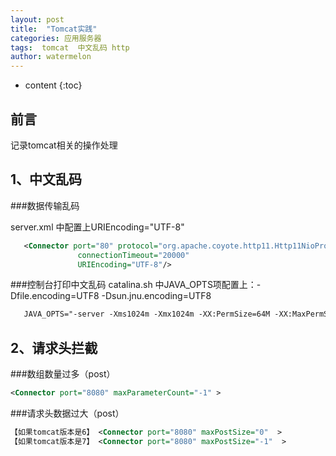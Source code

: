 ```yaml
---
layout: post
title:  "Tomcat实践"
categories: 应用服务器
tags:  tomcat  中文乱码 http
author: watermelon
---
```

* content
{:toc}

## 前言
记录tomcat相关的操作处理



## 1、中文乱码
###数据传输乱码 
 
server.xml 中配置上URIEncoding="UTF-8"
```xml
   <Connector port="80" protocol="org.apache.coyote.http11.Http11NioProtocol"
               connectionTimeout="20000"
			   URIEncoding="UTF-8"/>
```

###控制台打印中文乱码
catalina.sh 中JAVA_OPTS项配置上：-Dfile.encoding=UTF8 -Dsun.jnu.encoding=UTF8

```xml
   JAVA_OPTS="-server -Xms1024m -Xmx1024m -XX:PermSize=64M -XX:MaxPermSize=128m -Dfile.encoding=UTF8 -Dsun.jnu.encoding=UTF8"
```

## 2、请求头拦截
###数组数量过多（post）
```xml
<Connector port="8080" maxParameterCount="-1" >
```
###请求头数据过大（post）
```xml
【如果tomcat版本是6】 <Connector port="8080" maxPostSize="0"  >
【如果tomcat版本是7】 <Connector port="8080" maxPostSize="-1"  >
```

